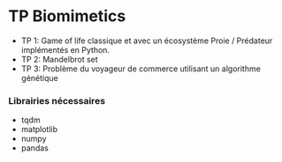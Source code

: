 # TP Biomimetics
- TP 1: Game of life classique et avec un écosystème Proie / Prédateur implémentés en Python.
- TP 2: Mandelbrot set
- TP 3: Problème du voyageur de commerce utilisant un algorithme génétique

### Librairies nécessaires
- tqdm
- matplotlib
- numpy
- pandas